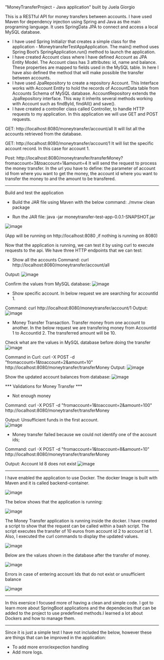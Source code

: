 "MoneyTransferProject - Java application" built by Juela Giorgio

This is a RESTful API for money transfers between accounts. I have used Maven for dependency injection using Spring and Java as the main programing language. It uses SpringData JPA to connect and access a local MySQL database.

- I have used Spring Initializr  that creates a simple class for the application - MoneytransferTestAppApplication. The main() method uses Spring Boot’s SpringApplication.run() method to launch the application. 
- I have created Account class where I have defined Account as JPA Entity Model. The Account class has 3 attributes: id,  name and balance. These properties are mapped to fields used in the MySQL table. In here I have also defined the method that will make possible the transfer between accounts. 
- I have used JpaRepository to create a repository Account. This Interface works with Account Entity to hold the records of AccountData table from Accounts Schema of MySQL database. AccountRepository extends the JpaRepository interface. This way it inherits several methods working with Account such as findById, findAll() and save().
- I have created a controller class called Controller, to handle HTTP requests to my application. In this application we will use GET and POST requests. 

GET: http://localhost:8080/moneytransfer/account/all 
It will list all the accounts retrieved from the database.

GET: http://localhost:8080/moneytransfer/account/1
It will list the specific account record. In this case for account 1.

Post: http://localhost:8080/moneytransfer/transferMoney?fromaccount=3&toaccount=1&amount=4
It will send the request to process the money transfer. In the url you have to define: the parameter of account id from where you want to get the money, the account id where you want to transfer the money to and the amount to be transfered.

---------------------------------------------------------
Build and test the application

* Build the JAR file using Maven with the below command: 
./mvnw clean package

* Run the JAR file: 
java -jar moneytransfer-test-app-0.0.1-SNAPSHOT.jar

![image](https://user-images.githubusercontent.com/115390606/194747653-96d02368-11b2-48e2-912b-0d25fb55e9de.png)

(App will be running on http://localhost:8080 ,if nothing is running on 8080)

Now that the application is running, we can test it by using curl to execute requests to the api. We have three HTTP endpoints that we can test:

* Show all the accounts 
Command: curl http://localhost:8080/moneytransfer/account/all

Output: 
![image](https://user-images.githubusercontent.com/115390606/194754805-368f84e6-a831-4891-9de7-0c991faeefff.png)

Confirm the values from MySQL database: 
![image](https://user-images.githubusercontent.com/115390606/194754830-ab98c804-9b6d-4ccc-8765-4bd9346cad3f.png)


* Show specific account. In below request we are searching for accountId 1.

Command: curl http://localhost:8080/moneytransfer/account/1
Output: 
![image](https://user-images.githubusercontent.com/115390606/194754906-3fa005e4-ba6e-4db3-853c-6a56fb10bc5b.png)

* Money Transfer Transaction. Transfer money from one account to another. In the below request we are transfering money from AccountId 1 to AccountId 2. The transferred amount will be 10. 

Check what are the values in MySQL database before doing the transfer
![image](https://user-images.githubusercontent.com/115390606/194756453-43bcb6d0-8b90-454f-a863-8f2efca3782e.png)

Command in Curl: curl -X POST -d "fromaccount=1&toaccount=2&amount=10" http://localhost:8080/moneytransfer/transferMoney
Output: 
![image](https://user-images.githubusercontent.com/115390606/194756490-fa0d530d-02dc-463f-83e5-d1038dad34a7.png)

Show the updated account balances from database: 
![image](https://user-images.githubusercontent.com/115390606/194756522-2066ea3f-27dc-4511-8d5e-3688e71a7a64.png)

  *** Validations for Money Transfer ***
  * Not enough money
  
  Command: curl -X POST -d "fromaccount=1&toaccount=2&amount=100" http://localhost:8080/moneytransfer/transferMoney
  
  Output: Unsufficient funds in the first account.  
  ![image](https://user-images.githubusercontent.com/115390606/194759096-e5bcf984-5cf7-444b-94b1-40ca6e52005e.png)
   
  * Money transfer failed because we could not identify one of the account ids;
  
  Command: curl -X POST -d "fromaccount=1&toaccount=8&amount=10" http://localhost:8080/moneytransfer/transferMoney
  
  Output: Account Id 8 does not exist
  ![image](https://user-images.githubusercontent.com/115390606/194759185-5effff17-a8c6-48a4-abb2-d43ded665bae.png)

  ----------------------------------------------------------------------------------------------------------------
  
I have enabled the application to use Docker. The docker Image is built with Maven and it is called backend-container. 
  
![image](https://user-images.githubusercontent.com/115390606/195055439-c3815abc-1674-44b2-b44e-196b16222537.png)

The below shows that the application is running: 

![image](https://user-images.githubusercontent.com/115390606/195059756-2cd1ee6f-7b27-405b-8093-b650bcd41784.png)

The Money Transfer application is running inside the docker. I have created a script to show that the request can be called within a bash script. The script executes the transfer of 10 euros from account id 2 to account id 1.  Also, I executed the curl commands to display the updated values. 

![image](https://user-images.githubusercontent.com/115390606/195057747-a6844fa6-608c-4061-b2f3-ffdcb510a44a.png)

Below are the values shown in the database after the transfer of money. 

![image](https://user-images.githubusercontent.com/115390606/195058121-b8be30c8-a78a-4e0b-9d9e-8696eaa09ad6.png)

Errors in case of entering account Ids that do not exist or unsufficient balance

![image](https://user-images.githubusercontent.com/115390606/195061559-03d02fe3-79f6-449c-88b5-e941a4358ad0.png)

------------------------------------------------------------------------------------------------------------------

In this exersice I focused more of having a clean and simple code. I got to learn more about SpringBoot applications and the dependecies that can be added to the project to use predefined methods.I learned a lot about Dockers and how to manage them. 

------------------------------------------------------------------------------------------------------------------
Since it is just a simple test I have not included the below, however these are things that can be improved in the application: 
* To add more error/expection handling 
* Add more logs.

